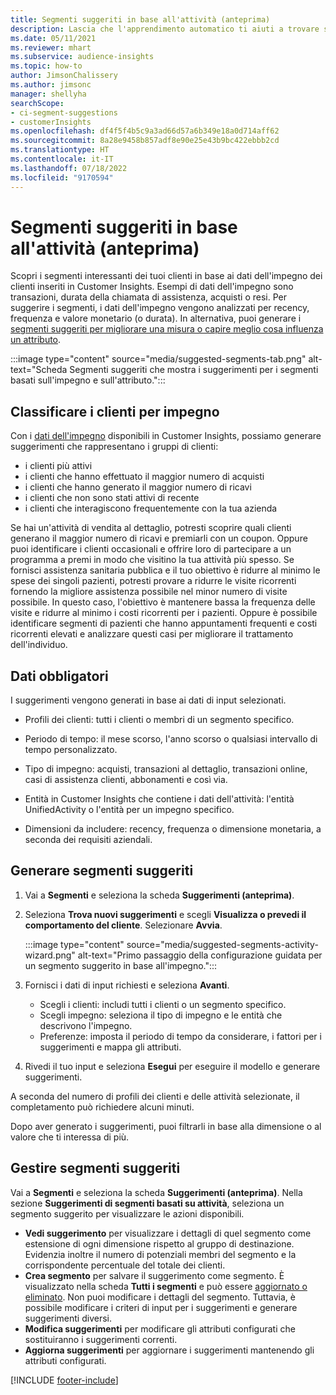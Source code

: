 ```yaml
---
title: Segmenti suggeriti in base all'attività (anteprima)
description: Lascia che l'apprendimento automatico ti aiuti a trovare segmenti nuovi e interessanti in base all'impegno dei clienti.
ms.date: 05/11/2021
ms.reviewer: mhart
ms.subservice: audience-insights
ms.topic: how-to
author: JimsonChalissery
ms.author: jimsonc
manager: shellyha
searchScope:
- ci-segment-suggestions
- customerInsights
ms.openlocfilehash: df4f5f4b5c9a3ad66d57a6b349e18a0d714aff62
ms.sourcegitcommit: 8a28e9458b857adf8e90e25e43b9bc422ebbb2cd
ms.translationtype: HT
ms.contentlocale: it-IT
ms.lasthandoff: 07/18/2022
ms.locfileid: "9170594"
---
```

# <a name="suggested-segments-based-on-activity-preview"></a>Segmenti suggeriti in base all'attività (anteprima)

Scopri i segmenti interessanti dei tuoi clienti in base ai dati dell'impegno dei clienti inseriti in Customer Insights. Esempi di dati dell'impegno sono transazioni, durata della chiamata di assistenza, acquisti o resi. Per suggerire i segmenti, i dati dell'impegno vengono analizzati per recency, frequenza e valore monetario (o durata). In alternativa, puoi generare i [segmenti suggeriti per migliorare una misura o capire meglio cosa influenza un attributo](suggested-segments.md).

:::image type="content" source="media/suggested-segments-tab.png" alt-text="Scheda Segmenti suggeriti che mostra i suggerimenti per i segmenti basati sull'impegno e sull'attributo.":::

## <a name="categorize-customers-by-activity"></a>Classificare i clienti per impegno

Con i [dati dell'impegno](activities.md) disponibili in Customer Insights, possiamo generare suggerimenti che rappresentano i gruppi di clienti:

- i clienti più attivi 
- i clienti che hanno effettuato il maggior numero di acquisti 
- i clienti che hanno generato il maggior numero di ricavi 
- i clienti che non sono stati attivi di recente 
- i clienti che interagiscono frequentemente con la tua azienda  

Se hai un'attività di vendita al dettaglio, potresti scoprire quali clienti generano il maggior numero di ricavi e premiarli con un coupon. Oppure puoi identificare i clienti occasionali e offrire loro di partecipare a un programma a premi in modo che visitino la tua attività più spesso.
Se fornisci assistenza sanitaria pubblica e il tuo obiettivo è ridurre al minimo le spese dei singoli pazienti, potresti provare a ridurre le visite ricorrenti fornendo la migliore assistenza possibile nel minor numero di visite possibile. In questo caso, l'obiettivo è mantenere bassa la frequenza delle visite e ridurre al minimo i costi ricorrenti per i pazienti. Oppure è possibile identificare segmenti di pazienti che hanno appuntamenti frequenti e costi ricorrenti elevati e analizzare questi casi per migliorare il trattamento dell'individuo.

## <a name="required-data"></a>Dati obbligatori

I suggerimenti vengono generati in base ai dati di input selezionati.

- Profili dei clienti: tutti i clienti o membri di un segmento specifico.

- Periodo di tempo: il mese scorso, l'anno scorso o qualsiasi intervallo di tempo personalizzato.

- Tipo di impegno: acquisti, transazioni al dettaglio, transazioni online, casi di assistenza clienti, abbonamenti e così via.  

- Entità in Customer Insights che contiene i dati dell'attività: l'entità UnifiedActivity o l'entità per un impegno specifico.

- Dimensioni da includere: recency, frequenza o dimensione monetaria, a seconda dei requisiti aziendali.

## <a name="generate-suggested-segments"></a>Generare segmenti suggeriti

1. Vai a **Segmenti** e seleziona la scheda **Suggerimenti (anteprima)**.

1. Seleziona **Trova nuovi suggerimenti** e scegli **Visualizza o prevedi il comportamento del cliente**. Selezionare **Avvia**.

   :::image type="content" source="media/suggested-segments-activity-wizard.png" alt-text="Primo passaggio della configurazione guidata per un segmento suggerito in base all'impegno.":::

1. Fornisci i dati di input richiesti e seleziona **Avanti**.

   - Scegli i clienti: includi tutti i clienti o un segmento specifico.
   - Scegli impegno: seleziona il tipo di impegno e le entità che descrivono l'impegno.
   - Preferenze: imposta il periodo di tempo da considerare, i fattori per i suggerimenti e mappa gli attributi.

1. Rivedi il tuo input e seleziona **Esegui** per eseguire il modello e generare suggerimenti.

A seconda del numero di profili dei clienti e delle attività selezionate, il completamento può richiedere alcuni minuti.

Dopo aver generato i suggerimenti, puoi filtrarli in base alla dimensione o al valore che ti interessa di più.

## <a name="manage-suggested-segments"></a>Gestire segmenti suggeriti

Vai a **Segmenti** e seleziona la scheda **Suggerimenti (anteprima)**. Nella sezione **Suggerimenti di segmenti basati su attività**, seleziona un segmento suggerito per visualizzare le azioni disponibili.

- **Vedi suggerimento** per visualizzare i dettagli di quel segmento come estensione di ogni dimensione rispetto al gruppo di destinazione. Evidenzia inoltre il numero di potenziali membri del segmento e la corrispondente percentuale del totale dei clienti.
- **Crea segmento** per salvare il suggerimento come segmento. È visualizzato nella scheda **Tutti i segmenti** e può essere [aggiornato o eliminato](segments.md). Non puoi modificare i dettagli del segmento. Tuttavia, è possibile modificare i criteri di input per i suggerimenti e generare suggerimenti diversi.
- **Modifica suggerimenti** per modificare gli attributi configurati che sostituiranno i suggerimenti correnti.
- **Aggiorna suggerimenti** per aggiornare i suggerimenti mantenendo gli attributi configurati.

[!INCLUDE [footer-include](includes/footer-banner.md)]
